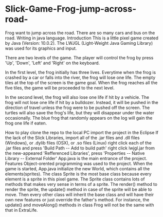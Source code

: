 # Slick-Game-Frog-jump-across-road-
Frog want to jump across the road. There are so many cars and bus on the road. Writing in java language.
Introduction
This is a little pixel game created by Java (Version: 10.0.2). The LWJGL (Light-Weight Java Gaming Library) was used for its graphics and input.

There are two levels of the game. The player will control the frog by press 'Up', 'Down', 'Left' and 'Right' on the keyboard.

In the first level, the frog initially has three lives. Everytime when the frog is crashed by a car or falls into the river, the frog will lose one life. The empty tiles at the top of the screen is the game goal. When the frog reaches all the five tiles, the game will be proceeded to the next level.

In the second level, the frog will also lose one life if hit by a vehicle. The frog will not lose one life if hit by a bulldozer. Instead, it will be pushed in the direction of travel unless the frog were to be pushed off the screen. The turtles will also save the frog's life, but they will disappear under the water occasionally. The blue frog that randomly appears on the log will gain the frog one life if eaten.

How to play
clone the repo to the local PC
import the project in the Eclipse
If the lack of the Slick Libraries, import all of the .jar files and .dll files (Windows), or .dylib files (OSX), or .so files (Linux)
right click each of the .jar files and press 'Build Path -- Add to build path'
right click lwjgl.jar from the new-appeared 'Refferenced Libraries', press 'Properties -- Native Library -- External Folder'
App.java is the main entrance of the project.
Features
Object-orented programming was used to the project. When the game is started, App.java initialize the new World, which contains all the elements(sprites). The class Sprite is the most base class because every element is a sprite in this pixel game. The Sprite class contains lots of methods that makes very sense in terms of a sprite. The render() method to render the sprite, the update() method in case of the sprite will be able to move. Then every other class will inherit the base class and will have their own new features or just override the father's method. For instance, the update() and moveAlong() methods in class Frog will not be the same with that in ExtraLife.
